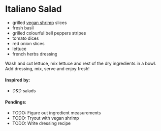 # Italiano Salad

* grilled [vegan shrimp](https://github.com/andreamalhera/committed_meals/blob/master/how_to_replace.md#shrimp) slices
* fresh basil
* grilled colourful bell peppers stripes
* tomato dices
* red onion slices
* lettuce
* french herbs dressing

Wash and cut lettuce, mix lettuce and rest of the dry ingredients in a bowl. Add dressing, mix, serve and enjoy fresh!

#### Inspired by: 
* D&D salads

#### Pendings: 
* TODO: Figure out ingredient measurements
* TODO: Tryout with vegan shrimp
* TODO: Write dressing recipe
